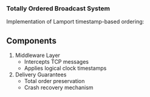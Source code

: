 ### Totally Ordered Broadcast System

Implementation of Lamport timestamp-based ordering:

## Components

1. Middleware Layer
   - Intercepts TCP messages
   - Applies logical clock timestamps
2. Delivery Guarantees
   - Total order preservation
   - Crash recovery mechanism
